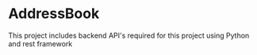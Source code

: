 # AddressBook
This project includes backend API's required for this project using Python and rest framework
